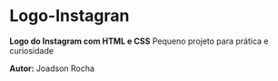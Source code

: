 # Logo-Instagran
 **Logo do Instagram  com HTML e CSS**
Pequeno projeto para prática e curiosidade

**Autor:** Joadson Rocha
